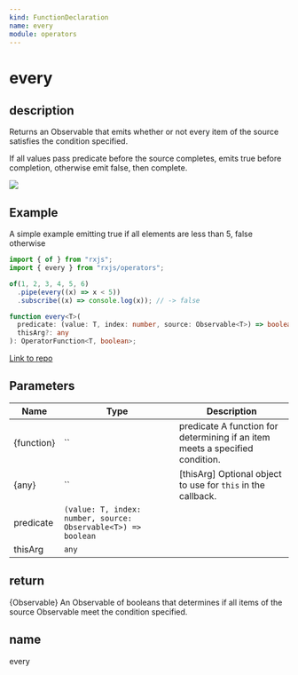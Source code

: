 ```yaml
---
kind: FunctionDeclaration
name: every
module: operators
---
```


# every

## description

Returns an Observable that emits whether or not every item of the source satisfies the condition specified.

<span class="informal">If all values pass predicate before the source completes, emits true before completion,
otherwise emit false, then complete.</span>

![](every.png)

## Example

A simple example emitting true if all elements are less than 5, false otherwise

```ts
import { of } from "rxjs";
import { every } from "rxjs/operators";

of(1, 2, 3, 4, 5, 6)
  .pipe(every((x) => x < 5))
  .subscribe((x) => console.log(x)); // -> false
```

```ts
function every<T>(
  predicate: (value: T, index: number, source: Observable<T>) => boolean,
  thisArg?: any
): OperatorFunction<T, boolean>;
```

[Link to repo](https://github.com/ReactiveX/rxjs/blob/master/src/internal/operators/every.ts#L32-L35)

## Parameters

| Name       | Type                                                          | Description                                                                  |
| ---------- | ------------------------------------------------------------- | ---------------------------------------------------------------------------- |
| {function} | ``                                                            | predicate A function for determining if an item meets a specified condition. |
| {any}      | ``                                                            | [thisArg] Optional object to use for `this` in the callback.                 |
| predicate  | `(value: T, index: number, source: Observable<T>) => boolean` |                                                                              |
| thisArg    | `any`                                                         |                                                                              |

## return

{Observable} An Observable of booleans that determines if all items of the source Observable meet the condition specified.

## name

every
